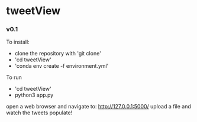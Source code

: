 # tweetView
### v0.1
To install:
  - clone the repository with 'git clone'
  - 'cd tweetView'
  - 'conda env create -f environment.yml'

To run
  - 'cd tweetView'
  - python3 app.py
  
open a web browser and navigate to: http://127.0.0.1:5000/
upload a file and watch the tweets populate!
